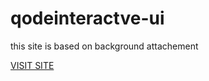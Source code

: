 <h1>qodeinteractve-ui</h1>
<p>this site is based on background attachement</p>
<a href="https://qodeinteractive-ui.netlify.com/">VISIT SITE</a>
